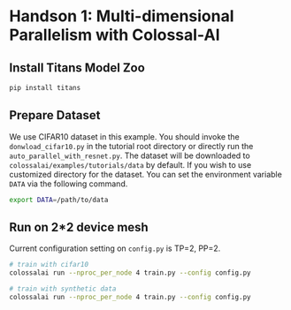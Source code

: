 # Handson 1: Multi-dimensional Parallelism with Colossal-AI


## Install Titans Model Zoo

```bash
pip install titans
```


## Prepare Dataset

We use CIFAR10 dataset in this example. You should invoke the `donwload_cifar10.py` in the tutorial root directory or directly run the `auto_parallel_with_resnet.py`.
The dataset will be downloaded to `colossalai/examples/tutorials/data` by default.
If you wish to use customized directory for the dataset. You can set the environment variable `DATA` via the following command.

```bash
export DATA=/path/to/data
```


## Run on 2*2 device mesh

Current configuration setting on `config.py` is TP=2, PP=2.

```bash
# train with cifar10
colossalai run --nproc_per_node 4 train.py --config config.py

# train with synthetic data
colossalai run --nproc_per_node 4 train.py --config config.py
```
